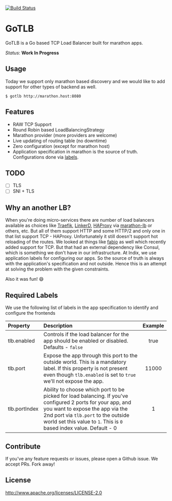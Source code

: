 [![Build Status](https://travis-ci.org/ashwanthkumar/gotlb.svg?branch=master)](https://travis-ci.org/ashwanthkumar/gotlb)

# GoTLB

GoTLB is a Go based TCP Load Balancer built for marathon apps.

*Status*: **Work In Progress**

## Usage
Today we support only marathon based discovery and we would like to add support for other types of backend as well.

```
$ gotlb http://marathon.host:8080
```

## Features
- RAW TCP Support
- Round Robin based LoadBalancingStrategy
- Marathon provider (more providers are welcome)
- Live updating of routing table (no downtime)
- Zero configuration (except for marathon host)
- Application specification in marathon is the source of truth. Configurations done via [labels](https://github.com/ashwanthkumar/gotlb#required-labels).

## TODO
- [ ] TLS
- [ ] SNI + TLS

## Why an another LB?
When you're doing micro-services there are number of load balancers available as choices like [Traefik](https://traefik.io/), [LinkerD](https://linkerd.io/), [HAProxy](https://www.haproxy.org/) via [marathon-lb](https://github.com/mesosphere/marathon-lb) or others, etc. But all of them support HTTP and some HTTP/2 and only one in that list support TCP - HAProxy. Unfortunately it still doesn't support hot reloading of the routes. We looked at things like [fabio](https://github.com/fabiolb/fabio) as well which recently added support for TCP. But that had an external dependency like Consul, which is something we don't have in our infrastructure. At Indix, we use application labels for configuring our apps. So the source of truth is always with the application's specification and not outside. Hence this is an attempt at solving the problem with the given constraints.

Also it was fun! :smile:

## Required Labels

We use the following list of labels in the app specification to identify and configure the frontends

| Property  | Description  |  Example  |
| :--- | :--- | :---: |
| tlb.enabled | Controls if the load balancer for the app should be enabled or disabled. Defaults - `false` | true |
| tlb.port | Expose the app through this port to the outside world. This is a mandatory label. If this property is not present even though `tlb.enabled` is set to `true` we'll not expose the app. | 11000 |
| tlb.portIndex | Ability to choose which port to be picked for load balancing. If you've configured 2 ports for your app, and you want to expose the app via the 2nd port via `tlb.port` to the outside world set this value to `1`. This is `0` based index value. Default - 0 | 1 |

## Contribute
If you've any feature requests or issues, please open a Github issue. We accept PRs. Fork away!

## License
http://www.apache.org/licenses/LICENSE-2.0
